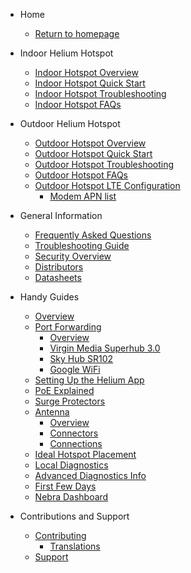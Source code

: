 <!-- docs/_sidebar.md -->

- Home

  - [Return to homepage](/)

- Indoor Helium Hotspot

  - [Indoor Hotspot Overview](indoor-hotspot/overview.md)
  - [Indoor Hotspot Quick Start](indoor-hotspot/quick-start.md)
  - [Indoor Hotspot Troubleshooting](indoor-hotspot/troubleshooting.md)
  - [Indoor Hotspot FAQs](indoor-hotspot/indoor-faq.md)

- Outdoor Helium Hotspot

  - [Outdoor Hotspot Overview](outdoor-hotspot/overview.md)
  - [Outdoor Hotspot Quick Start](outdoor-hotspot/quick-start.md)
  - [Outdoor Hotspot Troubleshooting](outdoor-hotspot/troubleshooting.md)
  - [Outdoor Hotspot FAQs](outdoor-hotspot/outdoor-faq.md)
  - [Outdoor Hotspot LTE Configuration](outdoor-hotspot/lte-config.md)
    - [Modem APN list](outdoor-hotspot/lte-apns.md)

- General Information

  - [Frequently Asked Questions](FAQs.md)
  - [Troubleshooting Guide](handy-guides/troubleshooting.md)
  - [Security Overview](security.md)
  - [Distributors](distributors.md)
  - [Datasheets](datasheets.md)

- Handy Guides

  - [Overview](handy-guides/overview.md)
  - [Port Forwarding](handy-guides/port-forwarding/overview.md)
    - [Overview](handy-guides/port-forwarding/overview.md)
    - [Virgin Media Superhub 3.0](handy-guides/port-forwarding/vm-superhub-v3.md)
    - [Sky Hub SR102](handy-guides/port-forwarding/sky-hub-sr102.md)
    - [Google WiFi](handy-guides/port-forwarding/google-wifi.md)
  - [Setting Up the Helium App](handy-guides/setting-up-hnt-app.md)
  - [PoE Explained](handy-guides/poe-explained.md)
  - [Surge Protectors](handy-guides/surge-protectors.md)
  - [Antenna](handy-guides/antenna/overview.md)
    - [Overview](handy-guides/antenna/overview.md)
    - [Connectors](handy-guides/antenna/connectors.md)
    - [Connections](handy-guides/antenna/connections.md)
  - [Ideal Hotspot Placement](handy-guides/hotspot-ideal-location.md)
  - [Local Diagnostics](handy-guides/local-diagnostics.md)
  - [Advanced Diagnostics Info](handy-guides/advanced-diagnostics.md)
  - [First Few Days](handy-guides/first-days.md)
  - [Nebra Dashboard](handy-guides/dashboard.md)

- Contributions and Support

  - [Contributing](contributing/overview.md)
    - [Translations](contributing/translations.md)
  - [Support](support.md)

